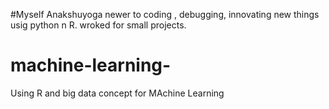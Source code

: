 #Myself Anakshuyoga 
newer to coding , debugging, innovating new things usig python n R.
wroked for small projects.
# machine-learning-
Using R and big data concept for MAchine Learning 
